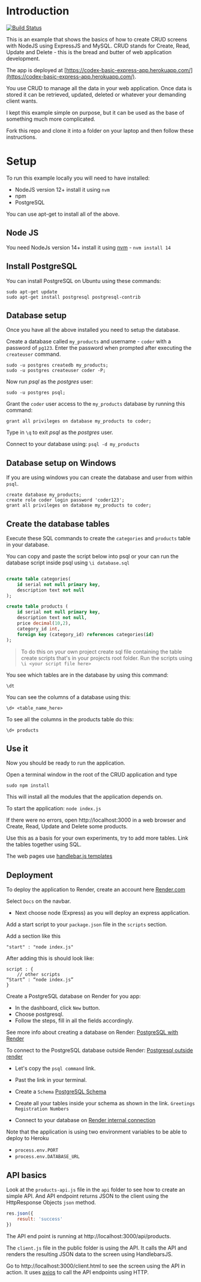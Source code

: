# Introduction

[![Build Status](https://travis-ci.org/codex-academy/BasicExpressWebApp.svg?branch=master)](https://travis-ci.org/codex-academy/BasicExpressWebApp)

This is an example that shows the basics of how to create CRUD screens with NodeJS using ExpressJS and MySQL. CRUD stands for Create, Read, Update and Delete - this is the bread and butter of web application development.

The app is deployed at [https://codex-basic-express-app.herokuapp.com/](https://codex-basic-express-app.herokuapp.com/).

You use CRUD to manage all the data in your web application. Once data is stored it can be retrieved, updated, deleted or whatever your demanding client wants.

I kept this example simple on purpose, but it can be used as the base of something much more complicated.

Fork this repo and clone it into a folder on your laptop and then follow these instructions.

# Setup

To run this example locally you will need to have installed:

* NodeJS version 12+ install it using `nvm`
* npm
* PostgreSQL

You can use apt-get to install all of the above.

## Node JS

You need NodeJs version 14+  install it using [nvm](https://github.com/creationix/nvm) - `nvm install 14`

## Install PostgreSQL

You can install PostgreSQL on Ubuntu using these commands:

```
sudo apt-get update
sudo apt-get install postgresql postgresql-contrib
```

## Database setup

Once you have all the above installed you need to setup the database.

Create a database called `my_products` and username - `coder` with a password of `pg123`. Enter the password when prompted after executing the `createuser` command. 

```
sudo -u postgres createdb my_products;
sudo -u postgres createuser coder -P;
```

Now run *psql* as the *postgres* user:

```
sudo -u postgres psql;
```

Grant the `coder` user access to the `my_products` database by running this command: 

```
grant all privileges on database my_products to coder;
```

Type in `\q` to exit *psql* as the *postgres* user.

Connect to your database using: `psql -d my_products`

## Database setup on Windows

If you are using windows you can create the database and user from within `psql`.


```
create database my_products;
create role coder login password 'coder123';
grant all privileges on database my_products to coder;
```

## Create the database tables

Execute these SQL commands to create the `categories` and `products` table in your database. 

You can copy and paste the script below into psql or your can run the database script inside psql using `\i database.sql`

```sql

create table categories(
	id serial not null primary key,
	description text not null
);

create table products (
	id serial not null primary key,
    description text not null,
	price decimal(10,2),
	category_id int,
	foreign key (category_id) references categories(id)
);
```

> To do this on your own project create sql file containing the table create scripts that's in your projects root folder. Run the scripts using `\i <your script file here>`

You see which tables are in the database by using this command:

```
\dt
```

You can see the columns of a database using this:

```
\d+ <table_name_here>
```

To see all the columns in the products table do this:

```
\d+ products
```

## Use it

Now you should be ready to run the application.

Open a terminal window in the root of the CRUD application and type

`sudo npm install`

This will install all the modules that the application depends on.

To start the application: `node index.js`

If there were no errors, open http://localhost:3000 in a web browser and Create, Read, Update and Delete some products.

Use this as a basis for your own experiments, try to add more tables. Link the tables together using SQL.

The web pages use [handlebar.js templates](http://handlebarsjs.com/)

## Deployment

To deploy the application to Render, create an account here [Render.com](https://dashboard.render.com/login) 
 
Select `Docs` on the navbar. 
 * Next choose node (Express) as you will deploy an express application. 

 Add a start script to your `package.json` file in the `scripts` section.

Add a section like this

 ```
 "start" : "node index.js"
 ```

After adding this is should look like:

```
script : {
    // other scripts
“Start” : “node index.js” 
}
```



Create a PostgreSQL database on Render for you app: 

* In the dashboard, click ` New ` button. 
* Choose postgresql. 
* Follow the steps, fill in all the fields accordingly. 


See more info about creating a database on Render: [PostgreSQL with Render](https://render.com/docs/databases#creating-a-database) 

To connect to the PostgreSQL database outside Render:
 [Postgresql outside render](https://render.com/docs/databases#connecting-from-outside-render)

 * Let's copy the `psql command` link. 
 * Past the link in your terminal. 
 * Create a `Schema`  [PostgreSQL Schema](https://www.postgresqltutorial.com/postgresql-administration/postgresql-schema/) 

 * Create all your tables inside your schema as shown in the link. `Greetings` `Registration Numbers`

* Connect to your database on [Render internal connection](https://www.postgresqltutorial.com/postgresql-administration/postgresql-schema/)



Note that the application is using two environment variables to be able to deploy to Heroku 

* `process.env.PORT`
* `process.env.DATABASE_URL`

## API basics

Look at the `products-api.js` file in the `api` folder to see how to create an simple API. And API endpoint returns JSON to the client using the HttpResponse Objects `json` method.

```javascript
res.json({
	result: 'success'
})
```

The API end point is running at http://localhost:3000/api/products.

The `client.js` file in the public folder is using the API. It calls the API and renders the resulting JSON data to the screen using HandlebarsJS.

Go to http://localhost:3000/client.html to see the screen using the API in action. It uses [axios](https://github.com/axios/axios) to call the API endpoints using HTTP.
